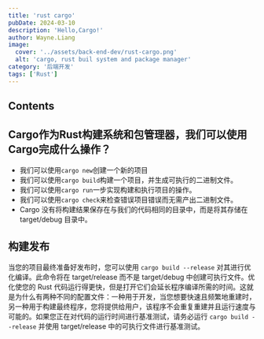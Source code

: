 ```yaml
---
title: 'rust cargo'
pubDate: 2024-03-10
description: 'Hello,Cargo!'
author: Wayne.Liang
image:
  cover: '../assets/back-end-dev/rust-cargo.png'
  alt: 'cargo, rust buil system and package manager'
category: '后端开发'
tags: ['Rust']
---
```


## Contents

## Cargo作为Rust构建系统和包管理器，我们可以使用Cargo完成什么操作？

- 我们可以使用`cargo new`创建一个新的项目
- 我们可以使用`cargo build`构建一个项目，并生成可执行的二进制文件。
- 我们可以使用`cargo run`一步实现构建和执行项目的操作。
- 我们可以使用`cargo check`来检查错误项目错误而无需产出二进制文件。
- Cargo 没有将构建结果保存在与我们的代码相同的目录中，而是将其存储在 target/debug 目录中。


## 构建发布

当您的项目最终准备好发布时，您可以使用 `cargo build --release` 对其进行优化编译。此命令将在 target/release 而不是 target/debug 中创建可执行文件。优化使您的 Rust 代码运行得更快，但是打开它们会延长程序编译所需的时间。这就是为什么有两种不同的配置文件：一种用于开发，当您想要快速且频繁地重建时，另一种用于构建最终程序，您将提供给用户，该程序不会重复重建并且运行速度与可能的。如果您正在对代码的运行时间进行基准测试，请务必运行 `cargo build --release` 并使用 target/release 中的可执行文件进行基准测试。
